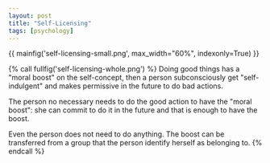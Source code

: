 ```yaml
---
layout: post
title: "Self-Licensing"
tags: [psychology]
---
```


{{ mainfig('self-licensing-small.png', max_width="60%", indexonly=True) }}

<!--more-->

{% call fullfig('self-licensing-whole.png') %}
Doing good things has a "moral boost" on the self-concept, then a person
subconsciously get "self-indulgent" and makes permissive
in the future to do bad actions.

The person no necessary needs to do the good action to have the
"moral boost": she can commit to do it in the future and that is
enough to have the boost.

Even the person does not need to do anything. The boost can be
transferred from a group that the person identify herself
as belonging to.
{% endcall %}
